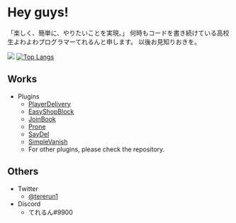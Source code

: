 # Hey guys!

「楽しく、簡単に、やりたいことを実現。」
何時もコードを書き続けている高校生よわよわプログラマーてれるんと申します。
以後お見知りおきを。

![](https://github-readme-stats.vercel.app/api?username=tererun&show_icons=true&theme=react) 
[![Top Langs](https://github-readme-stats.vercel.app/api/top-langs/?username=anuraghazra&layout=compact)](https://github.com/anuraghazra/github-readme-stats)

## Works
 - Plugins
   - [PlayerDelivery](https://tererun.booth.pm/items/1921395)
   - [EasyShopBlock](https://tererun.booth.pm/items/2269319)
   - [JoinBook](https://www.spigotmc.org/resources/joinbook.74367/)
   - [Prone](https://www.spigotmc.org/resources/prone.82869/)
   - [SayDel](https://www.spigotmc.org/resources/saydel.76745/)
   - [SimpleVanish](https://www.spigotmc.org/resources/simplevanish.76744/)
   - For other plugins, please check the repository.

## Others
  - Twitter
    - [@tererun1](https://twitter.com/tererun1)
  - Discord
    - てれるん#9900
